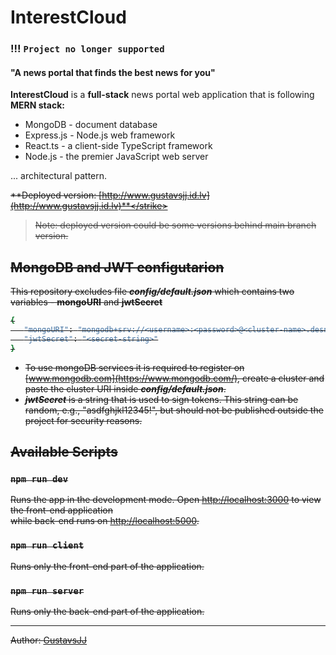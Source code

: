 # InterestCloud

### !!! `Project no longer supported`

#### "A news portal that finds the best news for you"

**InterestCloud** is a **full-stack** news portal web application that is following **MERN stack:**

- MongoDB - document database
- Express.js - Node.js web framework
- React.ts - a client-side TypeScript framework
- Node.js - the premier JavaScript web server

 ... architectural pattern.
 
  <strike>**Deployed version: [http://www.gustavsjj.id.lv](http://www.gustavsjj.id.lv)**</strike>
 > Note: deployed version could be some versions behind main branch version.
 
 ## MongoDB and JWT configutarion
 This repository excludes file ***config/default.json*** which contains two variables - **mongoURI** and **jwtSecret**
 ```sh
 {
    "mongoURI": "mongodb+srv://<username>:<password>@<cluster-name>.desnw.mongodb.net/Main?retryWrites=true&w=majority",
    "jwtSecret": "<secret-string>"
 }
 ```
 - To use mongoDB services it is required to register on [www.mongodb.com](https://www.mongodb.com/), create a cluster and paste the cluster URI inside ***config/default.json***.
 - ***jwtSecret*** is a string that is used to sign tokens. This string can be random, e.g., "asdfghjkl12345!", but should not be published outside the project for security reasons.

## Available Scripts

### `npm run dev`

Runs the app in the development mode.
Open [http://localhost:3000](http://localhost:3000) to view the front-end application \
while back-end runs on [http://localhost:5000](http://localhost:5000).

### `npm run client`

Runs only the front-end part of the application.

### `npm run server`

Runs only the back-end part of the application.

----

Author: [GustavsJJ]

[GustavsJJ]: <https://github.com/GustavsJJ>
